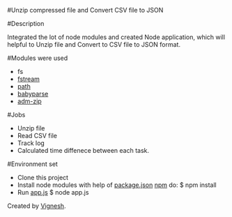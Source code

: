 #Unzip compressed file and Convert CSV file to JSON

#Description

Integrated the lot of node modules and created Node application, which will helpful to Unzip file and Convert to CSV file to JSON format.

#Modules were used

  -   fs
  -   [fstream](https://www.npmjs.com/package/fstream)
  -   [path](https://www.npmjs.com/package/path)
  -   [babyparse](https://www.npmjs.com/package/babyparse)
  -   [adm-zip](https://www.npmjs.com/package/adm-zip)

#Jobs

  -   Unzip file
  -   Read CSV file
  -   Track log
  -   Calculated time diffenece between each task.

#Environment set

  -   Clone this project  
  -   Install node modules with help of [package.json](https://github.com/vigneshuvi/csvtojson/blob/master/package.json)
      [npm](http://npmjs.org) do:
        $ npm install
  -   Run [app.js](https://github.com/vigneshuvi/csvtojson/blob/master/app.js)
        $ node app.js

Created by [Vignesh](http://vigneshuvi.github.io/).

